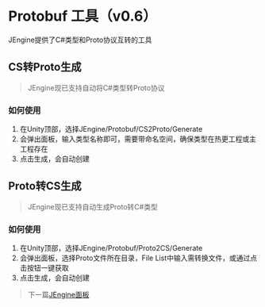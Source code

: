 # Protobuf 工具（v0.6）
JEngine提供了C#类型和Proto协议互转的工具

## CS转Proto生成

> JEngine现已支持自动将C#类型转Proto协议

### 如何使用

1. 在Unity顶部，选择JEngine/Protobuf/CS2Proto/Generate
2. 会弹出面板，输入类型名称即可，需要带命名空间，确保类型在热更工程或主工程存在
3. 点击生成，会自动创建

## Proto转CS生成

> JEngine现已支持自动生成Proto转C#类型

### 如何使用

1. 在Unity顶部，选择JEngine/Protobuf/Proto2CS/Generate
2. 会弹出面板，选择Proto文件所在目录，File List中输入需转换文件，或通过点击按钮一键获取
3. 点击生成，会自动创建

> 下一篇[JEngine面板](jengine-panel.html)
